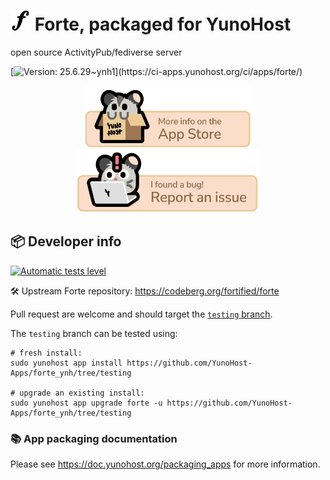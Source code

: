 <!--
N.B.: This README was automatically generated by <https://github.com/YunoHost/apps_tools/blob/main/readme_generator>
It shall NOT be edited by hand.
-->

<h1>
  <img src="https://raw.githubusercontent.com/YunoHost/apps/main/logos/forte.png" width="32px" alt="Logo of Forte">
  Forte, packaged for YunoHost
</h1>

open source ActivityPub/fediverse server

[![Version: 25.6.29~ynh1](https://img.shields.io/badge/Version-25.6.29~ynh1-rgba(0,150,0,1)?style=for-the-badge)](https://ci-apps.yunohost.org/ci/apps/forte/)

<div align="center">
<a href="https://apps.yunohost.org/app/forte"><img height="100px" src="https://github.com/YunoHost/yunohost-artwork/raw/refs/heads/main/badges/neopossum-badges/badge_more_info_on_the_appstore.svg"/></a>
<a href="https://github.com/YunoHost-Apps/forte_ynh/issues"><img height="100px" src="https://github.com/YunoHost/yunohost-artwork/raw/refs/heads/main/badges/neopossum-badges/badge_report_an_issue.svg"/></a>
</div>

## 📦 Developer info

[![Automatic tests level](https://apps.yunohost.org/badge/cilevel/forte)](https://ci-apps.yunohost.org/ci/apps/forte/)

🛠️ Upstream Forte repository: <https://codeberg.org/fortified/forte>

Pull request are welcome and should target the [`testing` branch](https://github.com/YunoHost-Apps/forte_ynh/tree/testing).

The `testing` branch can be tested using:
```
# fresh install:
sudo yunohost app install https://github.com/YunoHost-Apps/forte_ynh/tree/testing

# upgrade an existing install:
sudo yunohost app upgrade forte -u https://github.com/YunoHost-Apps/forte_ynh/tree/testing
```

### 📚 App packaging documentation

Please see <https://doc.yunohost.org/packaging_apps> for more information.